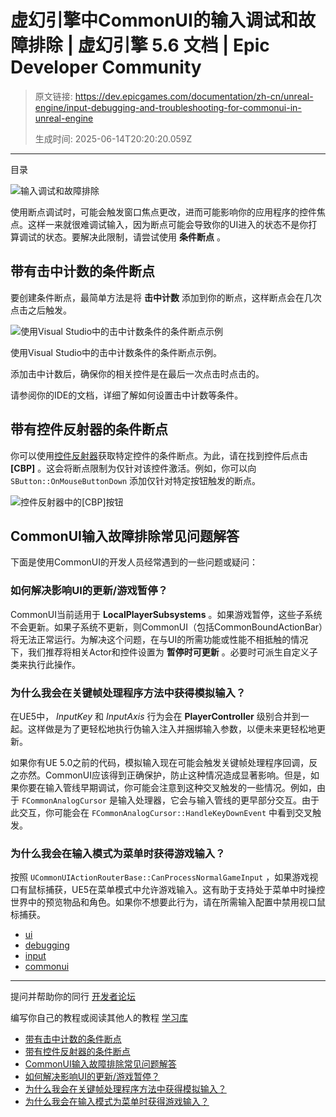 # 虚幻引擎中CommonUI的输入调试和故障排除 | 虚幻引擎 5.6 文档 | Epic Developer Community

> 原文链接: https://dev.epicgames.com/documentation/zh-cn/unreal-engine/input-debugging-and-troubleshooting-for-commonui-in-unreal-engine
> 
> 生成时间: 2025-06-14T20:20:20.059Z

---

目录

![输入调试和故障排除](https://dev.epicgames.com/community/api/documentation/image/24501d34-95dd-4536-bc05-e3cab2e4699a?resizing_type=fill&width=1920&height=335)

使用断点调试时，可能会触发窗口焦点更改，进而可能影响你的应用程序的控件焦点。这样一来就很难调试输入，因为断点可能会导致你的UI进入的状态不是你打算调试的状态。要解决此限制，请尝试使用 **条件断点** 。

## 带有击中计数的条件断点

要创建条件断点，最简单方法是将 **击中计数** 添加到你的断点，这样断点会在几次点击之后触发。

![使用Visual Studio中的击中计数条件的条件断点示例](https://d1iv7db44yhgxn.cloudfront.net/documentation/images/f823f68d-7a05-463d-bece-680bd1abd6ea/conditionalbreakpoints.png)

使用Visual Studio中的击中计数条件的条件断点示例。

添加击中计数后，确保你的相关控件是在最后一次点击时点击的。

请参阅你的IDE的文档，详细了解如何设置击中计数等条件。

## 带有控件反射器的条件断点

你可以使用[控件反射器](/documentation/zh-cn/unreal-engine/using-the-slate-widget-reflector-in-unreal-engine)获取特定控件的条件断点。为此，请在找到控件后点击 **\[CBP\]** 。这会将断点限制为仅针对该控件激活。例如，你可以向 `SButton::OnMouseButtonDown` 添加仅针对特定按钮触发的断点。

![控件反射器中的[CBP]按钮](ClickCBP.png)

## CommonUI输入故障排除常见问题解答

下面是使用CommonUI的开发人员经常遇到的一些问题或疑问：

### 如何解决影响UI的更新/游戏暂停？

CommonUI当前适用于 **LocalPlayerSubsystems** 。如果游戏暂停，这些子系统不会更新。如果子系统不更新，则CommonUI（包括CommonBoundActionBar）将无法正常运行。为解决这个问题，在与UI的所需功能或性能不相抵触的情况下，我们推荐将相关Actor和控件设置为 **暂停时可更新** 。必要时可派生自定义子类来执行此操作。

### 为什么我会在关键帧处理程序方法中获得模拟输入？

在UE5中， *InputKey* 和 *InputAxis* 行为会在 **PlayerController** 级别合并到一起。这样做是为了更轻松地执行伪输入注入并捆绑输入参数，以便未来更轻松地更新。

如果你有UE 5.0之前的代码，模拟输入现在可能会触发关键帧处理程序回调，反之亦然。CommonUI应该得到正确保护，防止这种情况造成显著影响。但是，如果你要在输入管线早期调试，你可能会注意到这种交叉触发的一些情况。例如，由于 `FCommonAnalogCursor` 是输入处理器，它会与输入管线的更早部分交互。由于此交互，你可能会在 `FCommonAnalogCursor::HandleKeyDownEvent` 中看到交叉触发。

### 为什么我会在输入模式为菜单时获得游戏输入？

按照 `UCommonUIActionRouterBase::CanProcessNormalGameInput` ，如果游戏视口有鼠标捕获，UE5在菜单模式中允许游戏输入。这有助于支持处于菜单中时操控世界中的预览物品和角色。如果你不想要此行为，请在所需输入配置中禁用视口鼠标捕获。

-   [ui](https://dev.epicgames.com/community/search?query=ui)
-   [debugging](https://dev.epicgames.com/community/search?query=debugging)
-   [input](https://dev.epicgames.com/community/search?query=input)
-   [commonui](https://dev.epicgames.com/community/search?query=commonui)

* * *

提问并帮助你的同行 [开发者论坛](https://forums.unrealengine.com/categories?tag=unreal-engine)

编写你自己的教程或阅读其他人的教程 [学习库](https://dev.epicgames.com/community/unreal-engine/learning)

-   [带有击中计数的条件断点](/documentation/zh-cn/unreal-engine/input-debugging-and-troubleshooting-for-commonui-in-unreal-engine#%E5%B8%A6%E6%9C%89%E5%87%BB%E4%B8%AD%E8%AE%A1%E6%95%B0%E7%9A%84%E6%9D%A1%E4%BB%B6%E6%96%AD%E7%82%B9)
-   [带有控件反射器的条件断点](/documentation/zh-cn/unreal-engine/input-debugging-and-troubleshooting-for-commonui-in-unreal-engine#%E5%B8%A6%E6%9C%89%E6%8E%A7%E4%BB%B6%E5%8F%8D%E5%B0%84%E5%99%A8%E7%9A%84%E6%9D%A1%E4%BB%B6%E6%96%AD%E7%82%B9)
-   [CommonUI输入故障排除常见问题解答](/documentation/zh-cn/unreal-engine/input-debugging-and-troubleshooting-for-commonui-in-unreal-engine#commonui%E8%BE%93%E5%85%A5%E6%95%85%E9%9A%9C%E6%8E%92%E9%99%A4%E5%B8%B8%E8%A7%81%E9%97%AE%E9%A2%98%E8%A7%A3%E7%AD%94)
-   [如何解决影响UI的更新/游戏暂停？](/documentation/zh-cn/unreal-engine/input-debugging-and-troubleshooting-for-commonui-in-unreal-engine#%E5%A6%82%E4%BD%95%E8%A7%A3%E5%86%B3%E5%BD%B1%E5%93%8Dui%E7%9A%84%E6%9B%B4%E6%96%B0/%E6%B8%B8%E6%88%8F%E6%9A%82%E5%81%9C%EF%BC%9F)
-   [为什么我会在关键帧处理程序方法中获得模拟输入？](/documentation/zh-cn/unreal-engine/input-debugging-and-troubleshooting-for-commonui-in-unreal-engine#%E4%B8%BA%E4%BB%80%E4%B9%88%E6%88%91%E4%BC%9A%E5%9C%A8%E5%85%B3%E9%94%AE%E5%B8%A7%E5%A4%84%E7%90%86%E7%A8%8B%E5%BA%8F%E6%96%B9%E6%B3%95%E4%B8%AD%E8%8E%B7%E5%BE%97%E6%A8%A1%E6%8B%9F%E8%BE%93%E5%85%A5%EF%BC%9F)
-   [为什么我会在输入模式为菜单时获得游戏输入？](/documentation/zh-cn/unreal-engine/input-debugging-and-troubleshooting-for-commonui-in-unreal-engine#%E4%B8%BA%E4%BB%80%E4%B9%88%E6%88%91%E4%BC%9A%E5%9C%A8%E8%BE%93%E5%85%A5%E6%A8%A1%E5%BC%8F%E4%B8%BA%E8%8F%9C%E5%8D%95%E6%97%B6%E8%8E%B7%E5%BE%97%E6%B8%B8%E6%88%8F%E8%BE%93%E5%85%A5%EF%BC%9F)